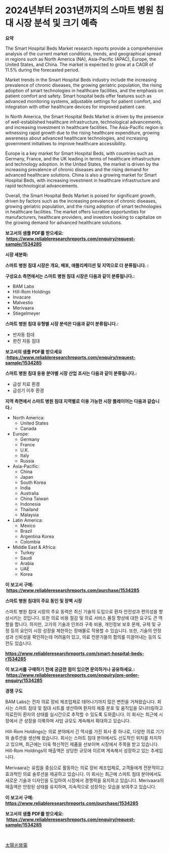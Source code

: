 <p><h1>2024년부터 2031년까지의 스마트 병원 침대 시장 분석 및 크기 예측</h1></p><p><strong>요약</strong></p>
<p><p>The Smart Hospital Beds Market research reports provide a comprehensive analysis of the current market conditions, trends, and geographical spread in regions such as North America (NA), Asia-Pacific (APAC), Europe, the United States, and China. The market is expected to grow at a CAGR of 11.5% during the forecasted period.</p><p>Market trends in the Smart Hospital Beds industry include the increasing prevalence of chronic diseases, the growing geriatric population, the rising adoption of smart technologies in healthcare facilities, and the emphasis on patient comfort and safety. Smart hospital beds offer features such as advanced monitoring systems, adjustable settings for patient comfort, and integration with other healthcare devices for improved patient care.</p><p>In North America, the Smart Hospital Beds Market is driven by the presence of well-established healthcare infrastructure, technological advancements, and increasing investment in healthcare facilities. The Asia-Pacific region is witnessing rapid growth due to the rising healthcare expenditure, growing awareness about advanced healthcare technologies, and increasing government initiatives to improve healthcare accessibility.</p><p>Europe is a key market for Smart Hospital Beds, with countries such as Germany, France, and the UK leading in terms of healthcare infrastructure and technology adoption. In the United States, the market is driven by the increasing prevalence of chronic diseases and the rising demand for advanced healthcare solutions. China is also a growing market for Smart Hospital Beds, with increasing investment in healthcare infrastructure and rapid technological advancements.</p><p>Overall, the Smart Hospital Beds Market is poised for significant growth, driven by factors such as the increasing prevalence of chronic diseases, growing geriatric population, and the rising adoption of smart technologies in healthcare facilities. The market offers lucrative opportunities for manufacturers, healthcare providers, and investors looking to capitalize on the growing demand for advanced healthcare solutions.</p></p>
<p><strong>보고서의 샘플 PDF를 받으세요: &nbsp;<a href="https://www.reliableresearchreports.com/enquiry/request-sample/1534285">https://www.reliableresearchreports.com/enquiry/request-sample/1534285</a></strong></p>
<p><strong>시장 세분화:</strong></p>
<p><strong> 스마트 병원 침대 시장은 개요, 배포, 애플리케이션 및 지역으로 더 분류됩니다. :</strong></p>
<p><strong>구성요소 측면에서는 스마트 병원 침대 시장은 다음과 같이 분류됩니다.:</strong></p>
<p><ul><li>BAM Labs</li><li>Hill-Rom Holdings</li><li>Invacare</li><li>Malvestio</li><li>Merivaara</li><li>Stiegelmeyer</li></ul></p>
<p><strong> 스마트 병원 침대 유형별 시장 분석은 다음과 같이 분류됩니다.:</strong></p>
<p><ul><li>반자동 침대</li><li>완전 자동 침대</li></ul></p>
<p><strong>보고서의 샘플 PDF를 받으세요 :<a href="https://www.reliableresearchreports.com/enquiry/request-sample/1534285">https://www.reliableresearchreports.com/enquiry/request-sample/1534285</a></strong></p>
<p><strong> 스마트 병원 침대 응용 분야별 시장 산업 조사는 다음과 같이 분류됩니다.:</strong></p>
<p><ul><li>급성 치료 환경</li><li>급성기 이후 환경</li></ul></p>
<p><strong>지역 측면에서 스마트 병원 침대 지역별로 이용 가능한 시장 플레이어는 다음과 같습니다.:</strong></p>
<p><ul>
    <li>
        North America:
        <ul>
            <li>United States</li>
            <li>Canada</li>
        </ul>
    </li>
    <li>
        Europe:
        <ul>
            <li>Germany</li>
            <li>France</li>
            <li>U.K.</li>
            <li>Italy</li>
            <li>Russia</li>
        </ul>
    </li>
    <li>
        Asia-Pacific:
        <ul>
            <li>China</li>
            <li>Japan</li>
            <li>South Korea</li>
            <li>India</li>
            <li>Australia</li>
            <li>China Taiwan</li>
            <li>Indonesia</li>
            <li>Thailand</li>
            <li>Malaysia</li>
        </ul>
    </li>
    <li>
        Latin America:
        <ul>
            <li>Mexico</li>
            <li>Brazil</li>
            <li>Argentina Korea</li>
            <li>Colombia</li>
        </ul>
    </li>
    <li>
        Middle East & Africa:
        <ul>
            <li>Turkey</li>
            <li>Saudi</li>
            <li>Arabia</li>
            <li>UAE</li>
            <li>Korea</li>
        </ul>
    </li>
    </ul></p>
<p><strong>이 보고서 구매: &nbsp;<a href="https://www.reliableresearchreports.com/purchase/1534285">https://www.reliableresearchreports.com/purchase/1534285</a></strong></p>
<p><strong>스마트 병원 침대의 주요 동인 및 장벽 시장</strong></p>
<p><p>스마트 병원 침대 시장의 주요 동력은 최신 기술의 도입으로 환자 안전성과 편의성을 향상시키는 것입니다. 또한 의료 비용 절감 및 의료 서비스 품질 향상에 대한 요구도 큰 역할을 합니다. 하지만, 고가의 기술과 인프라 구축 비용, 개인정보 보호 문제, 규제 및 규정 등의 요인이 시장 성장을 제한하는 장애물로 작용할 수 있습니다. 또한, 기술의 안정성과 신뢰성을 확인하는데 어려움이 있고, 의료 전문가들의 합의를 이끌어내는 등의 도전도 있습니다.</p></p>
<p><strong><a href="https://www.reliableresearchreports.com/smart-hospital-beds-r1534285">https://www.reliableresearchreports.com/smart-hospital-beds-r1534285</a></strong></p>
<p><strong>이 보고서를 구매하기 전에 궁금한 점이 있으면 문의하거나 공유하세요.: &nbsp;<a href="https://www.reliableresearchreports.com/enquiry/pre-order-enquiry/1534285">https://www.reliableresearchreports.com/enquiry/pre-order-enquiry/1534285</a></strong></p>
<p><strong>경쟁 구도</strong></p>
<p><p>BAM Labs는 전자 의료 장비 제조업체로 태어나기까지 많은 변천을 거쳐왔습니다. 회사는 스마트 침대 및 침대 시트를 생산하여 환자의 체중 분포 및 움직임을 모니터링하고 의료진이 환자의 상태를 실시간으로 추적할 수 있도록 도와줍니다. 이 회사는 최근에 시장에서 큰 성장을 이룩하며 사업 규모도 계속해서 확대하고 있습니다.</p><p>Hill-Rom Holdings는 의료 분야에서 긴 역사를 가진 회사 중 하나로, 다양한 의료 기기와 솔루션을 생산해 왔습니다. 회사는 스마트 침대 분야에서도 선도적인 위치를 차지하고 있으며, 최근에는 더욱 혁신적인 제품을 선보이며 시장에서 주목을 받고 있습니다. Hill-Rom Holdings의 매출액은 상당한 규모에 이르며 계속해서 성장하고 있는 추세입니다.</p><p>Merivaara는 유럽을 중심으로 활동하는 의료 장비 제조업체로, 고객들에게 전문적이고 효과적인 의료 솔루션을 제공하고 있습니다. 이 회사는 최근에 스마트 침대 분야에서도 새로운 기술과 디자인을 도입하여 시장에서 경쟁력을 유지하고 있습니다. Merivaara의 매출액은 안정된 상태를 유지하며, 지속적으로 성장하는 모습을 보여주고 있습니다.</p></p>
<p><strong>이 보고서 구매: &nbsp; <a href="https://www.reliableresearchreports.com/purchase/1534285">https://www.reliableresearchreports.com/purchase/1534285</a></strong></p>
<p><strong>보고서의 샘플 PDF를 받으세요: &nbsp;<a href="https://www.reliableresearchreports.com/enquiry/request-sample/1534285">https://www.reliableresearchreports.com/enquiry/request-sample/1534285</a></strong><strong></strong></p>
<p>&nbsp;</p>
<p><p><a href="https://github.com/SarahFahey88/Market-Research-Report-List-1/blob/main/765778519534.md">太陽光発電</a></p></p>